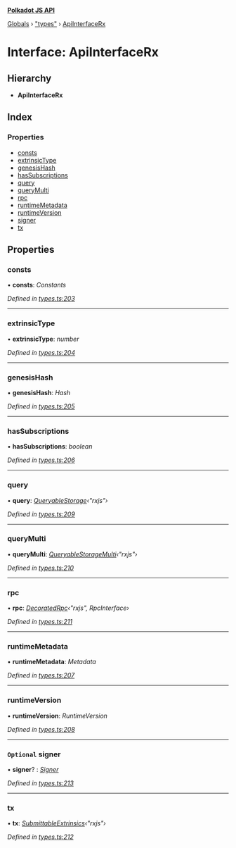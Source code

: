 **[Polkadot JS API](../README.md)**

[Globals](../globals.md) › ["types"](../modules/_types_.md) › [ApiInterfaceRx](_types_.apiinterfacerx.md)

# Interface: ApiInterfaceRx

## Hierarchy

* **ApiInterfaceRx**

## Index

### Properties

* [consts](_types_.apiinterfacerx.md#consts)
* [extrinsicType](_types_.apiinterfacerx.md#extrinsictype)
* [genesisHash](_types_.apiinterfacerx.md#genesishash)
* [hasSubscriptions](_types_.apiinterfacerx.md#hassubscriptions)
* [query](_types_.apiinterfacerx.md#query)
* [queryMulti](_types_.apiinterfacerx.md#querymulti)
* [rpc](_types_.apiinterfacerx.md#rpc)
* [runtimeMetadata](_types_.apiinterfacerx.md#runtimemetadata)
* [runtimeVersion](_types_.apiinterfacerx.md#runtimeversion)
* [signer](_types_.apiinterfacerx.md#optional-signer)
* [tx](_types_.apiinterfacerx.md#tx)

## Properties

###  consts

• **consts**: *Constants*

*Defined in [types.ts:203](https://github.com/polkadot-js/api/blob/aebe56f/packages/api/src/types.ts#L203)*

___

###  extrinsicType

• **extrinsicType**: *number*

*Defined in [types.ts:204](https://github.com/polkadot-js/api/blob/aebe56f/packages/api/src/types.ts#L204)*

___

###  genesisHash

• **genesisHash**: *Hash*

*Defined in [types.ts:205](https://github.com/polkadot-js/api/blob/aebe56f/packages/api/src/types.ts#L205)*

___

###  hasSubscriptions

• **hasSubscriptions**: *boolean*

*Defined in [types.ts:206](https://github.com/polkadot-js/api/blob/aebe56f/packages/api/src/types.ts#L206)*

___

###  query

• **query**: *[QueryableStorage](_types_.queryablestorage.md)‹"rxjs"›*

*Defined in [types.ts:209](https://github.com/polkadot-js/api/blob/aebe56f/packages/api/src/types.ts#L209)*

___

###  queryMulti

• **queryMulti**: *[QueryableStorageMulti](../modules/_types_.md#queryablestoragemulti)‹"rxjs"›*

*Defined in [types.ts:210](https://github.com/polkadot-js/api/blob/aebe56f/packages/api/src/types.ts#L210)*

___

###  rpc

• **rpc**: *[DecoratedRpc](../modules/_types_.md#decoratedrpc)‹"rxjs", RpcInterface›*

*Defined in [types.ts:211](https://github.com/polkadot-js/api/blob/aebe56f/packages/api/src/types.ts#L211)*

___

###  runtimeMetadata

• **runtimeMetadata**: *Metadata*

*Defined in [types.ts:207](https://github.com/polkadot-js/api/blob/aebe56f/packages/api/src/types.ts#L207)*

___

###  runtimeVersion

• **runtimeVersion**: *RuntimeVersion*

*Defined in [types.ts:208](https://github.com/polkadot-js/api/blob/aebe56f/packages/api/src/types.ts#L208)*

___

### `Optional` signer

• **signer**? : *[Signer](_types_.signer.md)*

*Defined in [types.ts:213](https://github.com/polkadot-js/api/blob/aebe56f/packages/api/src/types.ts#L213)*

___

###  tx

• **tx**: *[SubmittableExtrinsics](_types_.submittableextrinsics.md)‹"rxjs"›*

*Defined in [types.ts:212](https://github.com/polkadot-js/api/blob/aebe56f/packages/api/src/types.ts#L212)*